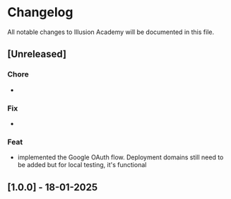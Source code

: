 # Changelog

All notable changes to Illusion Academy will be documented in this file.

## [Unreleased]

### Chore
- 

### Fix
- 


### Feat
- implemented the Google OAuth flow. Deployment domains still need to be added but for local testing, it's functional

## [1.0.0] - 18-01-2025

